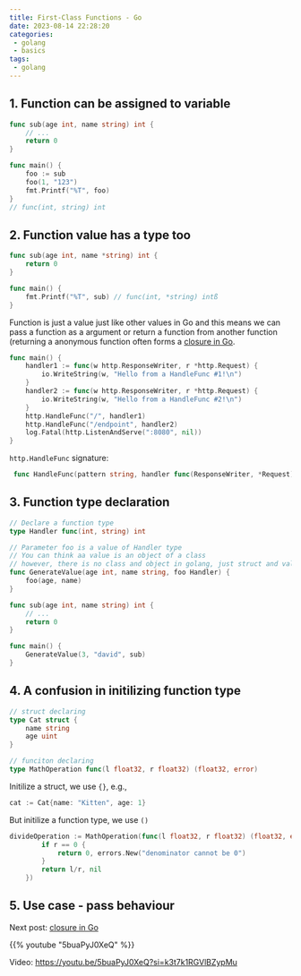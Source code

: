 ```yaml
---
title: First-Class Functions - Go
date: 2023-08-14 22:28:20
categories:
 - golang
 - basics
tags:
 - golang
---
```


## 1. Function can be assigned to variable

```go
func sub(age int, name string) int {
	// ...
	return 0
}

func main() {
	foo := sub
	foo(1, "123")
	fmt.Printf("%T", foo)
}
// func(int, string) int
```

## 2. Function value has a type too

```go
func sub(age int, name *string) int {
	return 0
}

func main() {
	fmt.Printf("%T", sub) // func(int, *string) intß
}
```

Function is just a value just like other values in Go and this means we can pass a function as a argument or return a function from another function (returning a anonymous function often forms a [closure in Go](https://davidzhu.xyz/post/golang/practice/008-closures-go/). 

``` go
func main() {
	handler1 := func(w http.ResponseWriter, r *http.Request) {
		io.WriteString(w, "Hello from a HandleFunc #1!\n")
	}
	handler2 := func(w http.ResponseWriter, r *http.Request) {
		io.WriteString(w, "Hello from a HandleFunc #2!\n")
	}
	http.HandleFunc("/", handler1)
	http.HandleFunc("/endpoint", handler2)
	log.Fatal(http.ListenAndServe(":8080", nil))
}
```

`http.HandleFunc` signature:

```go
 func HandleFunc(pattern string, handler func(ResponseWriter, *Request))
```

## 3. Function type declaration

```go
// Declare a function type
type Handler func(int, string) int

// Parameter foo is a value of Handler type
// You can think aa value is an object of a class
// however, there is no class and object in golang, just struct and value
func GenerateValue(age int, name string, foo Handler) {
	foo(age, name)
}

func sub(age int, name string) int {
	// ...
	return 0
}

func main() {
	GenerateValue(3, "david", sub)
}
```

## 4. A confusion in initilizing function type

```go
// struct declaring
type Cat struct {
	name string
	age uint
}

// funciton declaring
type MathOperation func(l float32, r float32) (float32, error)
```

Initilize a struct, we use `{}`, e.g.,

```go
cat := Cat{name: "Kitten", age: 1}
```

But initilize a function type, we use `()`

``` go
divideOperation := MathOperation(func(l float32, r float32) (float32, error) {
		if r == 0 {
			return 0, errors.New("denominator cannot be 0")
		}
		return l/r, nil
	})
```

## 5. Use case - pass behaviour



Next post: [closure in Go](https://davidzhu.xyz/post/golang/advance/006-closures-go/)

{{% youtube "5buaPyJ0XeQ" %}}

Video: https://youtu.be/5buaPyJ0XeQ?si=k3t7k1RGVlBZypMu
